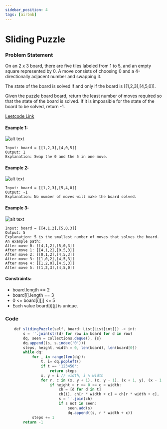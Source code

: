 ```yaml
---
sidebar_position: 4
tags: [airbnb]
---
```


#  Sliding Puzzle

### Problem Statement

On an 2 x 3 board, there are five tiles labeled from 1 to 5, and an empty square represented by 0. A move consists of choosing 0 and a 4-directionally adjacent number and swapping it.

The state of the board is solved if and only if the board is [[1,2,3],[4,5,0]].

Given the puzzle board board, return the least number of moves required so that the state of the board is solved. If it is impossible for the state of the board to be solved, return -1.

[Leetcode Link](https://leetcode.com/problems/sliding-puzzle/)

#### Example 1:

![alt text](https://assets.leetcode.com/uploads/2021/06/29/slide1-grid.jpg)

```
Input: board = [[1,2,3],[4,0,5]]
Output: 1
Explanation: Swap the 0 and the 5 in one move.
```

#### Example 2:

![alt text](https://assets.leetcode.com/uploads/2021/06/29/slide2-grid.jpg)

```
Input: board = [[1,2,3],[5,4,0]]
Output: -1
Explanation: No number of moves will make the board solved.
```

#### Example 3:

![alt text](https://assets.leetcode.com/uploads/2021/06/29/slide3-grid.jpg)

```
Input: board = [[4,1,2],[5,0,3]]
Output: 5
Explanation: 5 is the smallest number of moves that solves the board.
An example path:
After move 0: [[4,1,2],[5,0,3]]
After move 1: [[4,1,2],[0,5,3]]
After move 2: [[0,1,2],[4,5,3]]
After move 3: [[1,0,2],[4,5,3]]
After move 4: [[1,2,0],[4,5,3]]
After move 5: [[1,2,3],[4,5,0]]
```

#### Constraints:

- board.length == 2
- board[i].length == 3
- 0 <= board[i][j] <= 5
- Each value board[i][j] is unique.

### Code

```jsx title="Python"
    def slidingPuzzle(self, board: List[List[int]]) -> int:
        s = ''.join(str(d) for row in board for d in row)
        dq, seen = collections.deque(), {s}
        dq.append((s, s.index('0')))
        steps, height, width = 0, len(board), len(board[0]) 
        while dq:
            for _ in range(len(dq)):
                t, i= dq.popleft()
                if t == '123450':
                    return steps
                x, y = i // width, i % width
                for r, c in (x, y + 1), (x, y - 1), (x + 1, y), (x - 1, y):
                    if height > r >= 0 <= c < width:
                        ch = [d for d in t]
                        ch[i], ch[r * width + c] = ch[r * width + c], '0' # swap '0' and its neighbor.
                        s = ''.join(ch)
                        if s not in seen:
                            seen.add(s)
                            dq.append((s, r * width + c))
            steps += 1              
        return -1
```